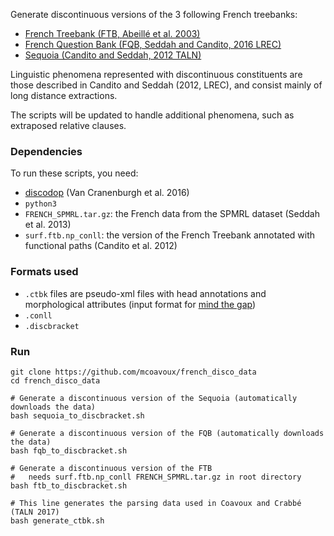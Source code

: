 

Generate discontinuous versions of the 3 following French treebanks:

- [French Treebank (FTB, Abeillé et al. 2003)](http://ftb.linguist.univ-paris-diderot.fr/)
- [French Question Bank (FQB, Seddah and Candito, 2016 LREC)](http://alpage.inria.fr/Treebanks/FQB/)
- [Sequoia (Candito and Seddah, 2012 TALN)](http://alpage.inria.fr/Treebanks/FQB/)

Linguistic phenomena represented with discontinuous constituents
are those described in Candito and Seddah (2012, LREC), and consist mainly
of long distance extractions.


The scripts will be updated to handle additional phenomena, such as extraposed relative clauses.


### Dependencies

To run these scripts, you need:

- [discodop](https://github.com/andreasvc/disco-dop/) (Van Cranenburgh et al. 2016)
- `python3`
- `FRENCH_SPMRL.tar.gz`: the French data from the SPMRL dataset (Seddah et al. 2013)
- `surf.ftb.np_conll`: the version of the French Treebank annotated with functional paths (Candito et al. 2012)

### Formats used

- `.ctbk` files are pseudo-xml files with head annotations and morphological attributes (input format for [mind the gap](github.com/mcoavoux/mtg))
- `.conll` 
- `.discbracket`

### Run

    git clone https://github.com/mcoavoux/french_disco_data
    cd french_disco_data

    # Generate a discontinuous version of the Sequoia (automatically downloads the data)
    bash sequoia_to_discbracket.sh
    
    # Generate a discontinuous version of the FQB (automatically downloads the data)
    bash fqb_to_discbracket.sh

    # Generate a discontinuous version of the FTB
    #   needs surf.ftb.np_conll FRENCH_SPMRL.tar.gz in root directory
    bash ftb_to_discbracket.sh

    # This line generates the parsing data used in Coavoux and Crabbé (TALN 2017)
    bash generate_ctbk.sh


